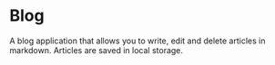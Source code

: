 # Blog

A blog application that allows you to write, edit and delete articles in markdown. Articles are saved in local storage.
